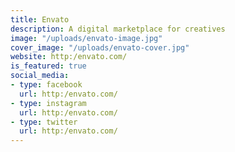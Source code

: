 ```yaml
---
title: Envato
description: A digital marketplace for creatives
image: "/uploads/envato-image.jpg"
cover_image: "/uploads/envato-cover.jpg"
website: http:/envato.com/
is_featured: true
social_media:
- type: facebook
  url: http:/envato.com/
- type: instagram
  url: http:/envato.com/
- type: twitter
  url: http:/envato.com/
---
```


